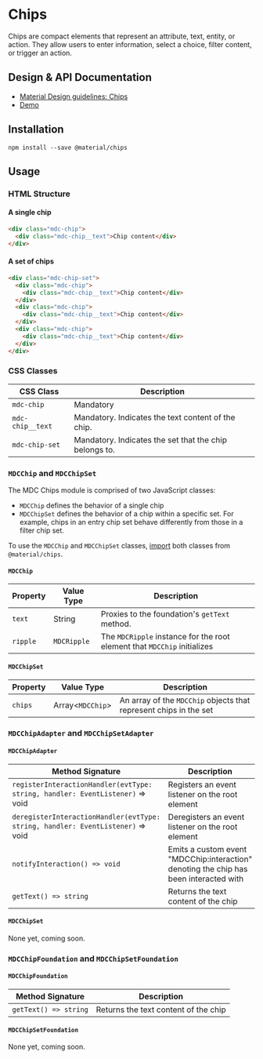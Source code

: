 <!--docs:
title: "Chips"
layout: detail
section: components
excerpt: "Chips are compact elements that represent an attribute, text, entity, or action."
iconId: text_field
path: /catalog/chips/
-->

# Chips

Chips are compact elements that represent an attribute, text, entity, or action. They allow users to enter information, select a choice, filter content, or trigger an action.

## Design & API Documentation

<ul class="icon-list">
  <li class="icon-list-item icon-list-item--spec">
    <a href="https://material.io/guidelines/components/chips.html">Material Design guidelines: Chips</a>
  </li>
  <li class="icon-list-item icon-list-item--link">
    <a href="https://material-components-web.appspot.com/chips.html">Demo</a>
  </li>
</ul>

## Installation
```
npm install --save @material/chips
```

## Usage

### HTML Structure

#### A single chip
```html
<div class="mdc-chip">
  <div class="mdc-chip__text">Chip content</div>
</div>
```

#### A set of chips
```html
<div class="mdc-chip-set">
  <div class="mdc-chip">
    <div class="mdc-chip__text">Chip content</div>
  </div>
  <div class="mdc-chip">
    <div class="mdc-chip__text">Chip content</div>
  </div>
  <div class="mdc-chip">
    <div class="mdc-chip__text">Chip content</div>
  </div>
</div>
```

### CSS Classes

CSS Class | Description
--- | ---
`mdc-chip` | Mandatory
`mdc-chip__text` | Mandatory. Indicates the text content of the chip.
`mdc-chip-set` | Mandatory. Indicates the set that the chip belongs to.

### `MDCChip` and `MDCChipSet`

The MDC Chips module is comprised of two JavaScript classes: 
* `MDCChip` defines the behavior of a single chip
* `MDCChipSet` defines the behavior of a chip within a specific set. For example, chips in an entry chip set behave differently from those in a filter chip set.

To use the `MDCChip` and `MDCChipSet` classes, [import](../../docs/importing-js.md) both classes from `@material/chips`.

#### `MDCChip`
Property | Value Type | Description
--- | --- | ---
`text` | String | Proxies to the foundation's `getText` method.
`ripple` | `MDCRipple` | The `MDCRipple` instance for the root element that `MDCChip` initializes

#### `MDCChipSet`
Property | Value Type | Description
--- | --- | ---
`chips` | Array<`MDCChip`> | An array of the `MDCChip` objects that represent chips in the set

### `MDCChipAdapter` and `MDCChipSetAdapter`

#### `MDCChipAdapter`
Method Signature | Description
--- | ---
`registerInteractionHandler(evtType: string, handler: EventListener)` => void | Registers an event listener on the root element
`deregisterInteractionHandler(evtType: string, handler: EventListener)` => void | Deregisters an event listener on the root element
`notifyInteraction() => void` | Emits a custom event "MDCChip:interaction" denoting the chip has been interacted with
`getText() => string` | Returns the text content of the chip

#### `MDCChipSet`
None yet, coming soon.

### `MDCChipFoundation` and `MDCChipSetFoundation`

#### `MDCChipFoundation`
Method Signature | Description
--- | ---
`getText() => string` | Returns the text content of the chip

#### `MDCChipSetFoundation`
None yet, coming soon.
